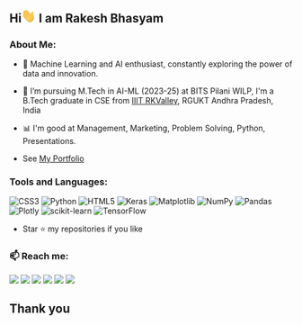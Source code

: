 ## Hi<img src="https://raw.githubusercontent.com/ABSphreak/ABSphreak/master/gifs/Hi.gif" width="26px"> I am Rakesh Bhasyam

<!--

 -->
### About Me:
- 🤖 Machine Learning and AI enthusiast, constantly exploring the power of data and innovation.
- 🌱 I’m pursuing M.Tech in AI-ML (2023-25) at BITS Pilani WILP, I'm a B.Tech graduate in CSE from <a href="https://rguktrkv.ac.in/">IIIT RKValley</a>, RGUKT Andhra Pradesh, India
- 📊 I'm good at Management, Marketing, Problem Solving, Python, Presentations.

- See <a href="">My Portfolio</a>
### Tools and Languages:

![CSS3](https://img.shields.io/badge/css3-%231572B6.svg?style=for-the-badge&logo=css3&logoColor=white) ![Python](https://img.shields.io/badge/python-3670A0?style=for-the-badge&logo=python&logoColor=ffdd54) ![HTML5](https://img.shields.io/badge/html5-%23E34F26.svg?style=for-the-badge&logo=html5&logoColor=white) ![Keras](https://img.shields.io/badge/Keras-%23D00000.svg?style=for-the-badge&logo=Keras&logoColor=white) ![Matplotlib](https://img.shields.io/badge/Matplotlib-%23ffffff.svg?style=for-the-badge&logo=Matplotlib&logoColor=black) ![NumPy](https://img.shields.io/badge/numpy-%23013243.svg?style=for-the-badge&logo=numpy&logoColor=white) ![Pandas](https://img.shields.io/badge/pandas-%23150458.svg?style=for-the-badge&logo=pandas&logoColor=white) ![Plotly](https://img.shields.io/badge/Plotly-%233F4F75.svg?style=for-the-badge&logo=plotly&logoColor=white) ![scikit-learn](https://img.shields.io/badge/scikit--learn-%23F7931E.svg?style=for-the-badge&logo=scikit-learn&logoColor=white) ![TensorFlow](https://img.shields.io/badge/TensorFlow-%23FF6F00.svg?style=for-the-badge&logo=TensorFlow&logoColor=white)

- Star ⭐ my repositories if you like

### 📫 Reach me:
<a href=""><img src="https://github.com/samarsreddy/samarsreddy/blob/master/assets/linkedin.png" width="30" /></a>
<a href="https://www.linkedin.com/in/rakesh-bhasyam-6233971b5/"><img src="https://github.com/samarsreddy/samarsreddy/blob/master/assets/github-logo.png" width="30" /></a>
<a href="https://www.facebook.com/rockyrakesh.bhasyam"><img src="https://github.com/samarsreddy/samarsreddy/blob/master/assets/facebook.png" width="30" /></a>
<a href=""><img src="https://github.com/samarsreddy/samarsreddy/blob/master/assets/twitter.png" width="30" /></a>
<a href="https://www.instagram.com/rakesh_bhasyam/"><img src="https://github.com/samarsreddy/samarsreddy/blob/master/assets/instagram.png" width="30" /></a>
<a href=""><img src="https://github.com/samarsreddy/samarsreddy/blob/master/assets/medim.jpeg" width="34" /></a>

## Thank you
